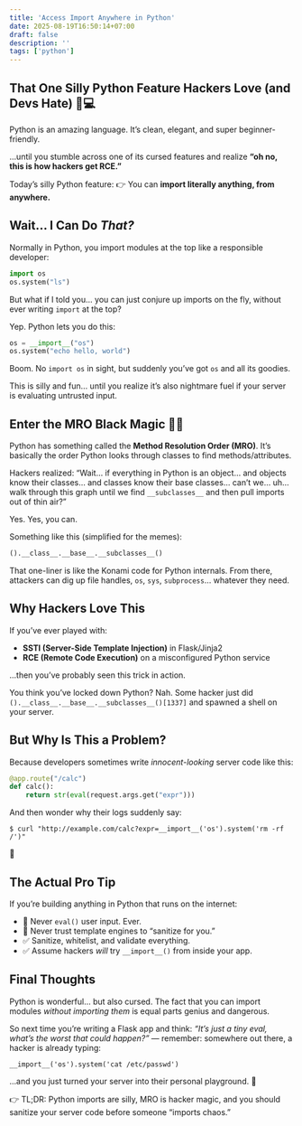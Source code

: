 ```yaml
---
title: 'Access Import Anywhere in Python'
date: 2025-08-19T16:50:14+07:00
draft: false
description: ''
tags: ['python']
---
```



## That One Silly Python Feature Hackers Love (and Devs Hate) 🐍💻

Python is an amazing language. It’s clean, elegant, and super beginner-friendly.

…until you stumble across one of its cursed features and realize **“oh no, this is how hackers get RCE.”**

Today’s silly Python feature:
👉 You can **import literally anything, from anywhere.**



## Wait… I Can Do *That?*

Normally in Python, you import modules at the top like a responsible developer:

```python
import os
os.system("ls")
```

But what if I told you… you can just conjure up imports on the fly, without ever writing `import` at the top?

Yep. Python lets you do this:

```python
os = __import__("os")
os.system("echo hello, world")
```

Boom. No `import os` in sight, but suddenly you’ve got `os` and all its goodies.

This is silly and fun… until you realize it’s also nightmare fuel if your server is evaluating untrusted input.



## Enter the MRO Black Magic 🧙‍♂️

Python has something called the **Method Resolution Order (MRO)**.
It’s basically the order Python looks through classes to find methods/attributes.

Hackers realized: “Wait… if everything in Python is an object… and objects know their classes… and classes know their base classes… can’t we… uh… walk through this graph until we find `__subclasses__` and then pull imports out of thin air?”

Yes. Yes, you can.

Something like this (simplified for the memes):

```python
().__class__.__base__.__subclasses__()
```

That one-liner is like the Konami code for Python internals. From there, attackers can dig up file handles, `os`, `sys`, `subprocess`… whatever they need.



## Why Hackers Love This

If you’ve ever played with:

* **SSTI (Server-Side Template Injection)** in Flask/Jinja2
* **RCE (Remote Code Execution)** on a misconfigured Python service

…then you’ve probably seen this trick in action.

You think you’ve locked down Python?
Nah. Some hacker just did `().__class__.__base__.__subclasses__()[1337]` and spawned a shell on your server.



## But Why Is This a Problem?

Because developers sometimes write *innocent-looking* server code like this:

```python
@app.route("/calc")
def calc():
    return str(eval(request.args.get("expr")))
```

And then wonder why their logs suddenly say:

```
$ curl "http://example.com/calc?expr=__import__('os').system('rm -rf /')"
```

😬



## The Actual Pro Tip

If you’re building anything in Python that runs on the internet:

* 🚫 Never `eval()` user input. Ever.
* 🚫 Never trust template engines to “sanitize for you.”
* ✅ Sanitize, whitelist, and validate everything.
* ✅ Assume hackers *will* try `__import__()` from inside your app.



## Final Thoughts

Python is wonderful… but also cursed.
The fact that you can import modules *without importing them* is equal parts genius and dangerous.

So next time you’re writing a Flask app and think: *“It’s just a tiny eval, what’s the worst that could happen?”* — remember: somewhere out there, a hacker is already typing:

```
__import__('os').system('cat /etc/passwd')
```

…and you just turned your server into their personal playground. 🎢



👉 TL;DR: Python imports are silly, MRO is hacker magic, and you should sanitize your server code before someone “imports chaos.”

